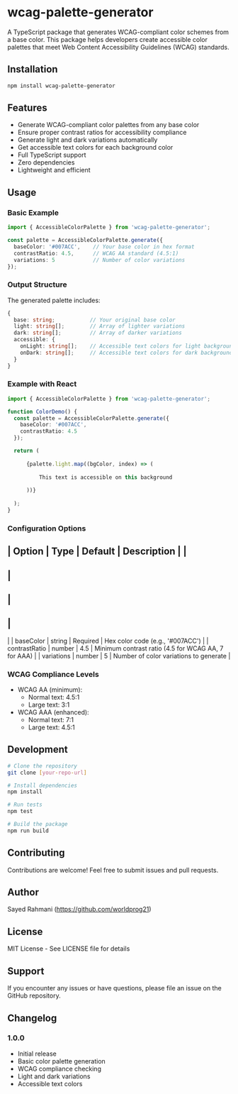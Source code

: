 # wcag-palette-generator

A TypeScript package that generates WCAG-compliant color schemes from a base color. This package helps developers create accessible color palettes that meet Web Content Accessibility Guidelines (WCAG) standards.

## Installation

```bash
npm install wcag-palette-generator
```

## Features

- Generate WCAG-compliant color palettes from any base color
- Ensure proper contrast ratios for accessibility compliance
- Generate light and dark variations automatically
- Get accessible text colors for each background color
- Full TypeScript support
- Zero dependencies
- Lightweight and efficient

## Usage

### Basic Example

```typescript
import { AccessibleColorPalette } from 'wcag-palette-generator';

const palette = AccessibleColorPalette.generate({
  baseColor: '#007ACC',    // Your base color in hex format
  contrastRatio: 4.5,      // WCAG AA standard (4.5:1)
  variations: 5            // Number of color variations
});
```

### Output Structure

The generated palette includes:
```typescript
{
  base: string;           // Your original base color
  light: string[];        // Array of lighter variations
  dark: string[];         // Array of darker variations
  accessible: {
    onLight: string[];    // Accessible text colors for light backgrounds
    onDark: string[];     // Accessible text colors for dark backgrounds
  }
}
```

### Example with React

```typescript
import { AccessibleColorPalette } from 'wcag-palette-generator';

function ColorDemo() {
  const palette = AccessibleColorPalette.generate({
    baseColor: '#007ACC',
    contrastRatio: 4.5
  });

  return (
    
      {palette.light.map((bgColor, index) => (
        
          This text is accessible on this background
        
      ))}
    
  );
}
```

### Configuration Options

|
 Option 
|
 Type 
|
 Default 
|
 Description 
|
|
--------
|
------
|
---------
|
-------------
|
|
 baseColor 
|
 string 
|
 Required 
|
 Hex color code (e.g., '#007ACC') 
|
|
 contrastRatio 
|
 number 
|
 4.5 
|
 Minimum contrast ratio (4.5 for WCAG AA, 7 for AAA) 
|
|
 variations 
|
 number 
|
 5 
|
 Number of color variations to generate 
|

### WCAG Compliance Levels

- WCAG AA (minimum): 
  - Normal text: 4.5:1
  - Large text: 3:1
- WCAG AAA (enhanced):
  - Normal text: 7:1
  - Large text: 4.5:1

## Development

```bash
# Clone the repository
git clone [your-repo-url]

# Install dependencies
npm install

# Run tests
npm test

# Build the package
npm run build
```

## Contributing

Contributions are welcome! Feel free to submit issues and pull requests.

## Author

Sayed Rahmani (https://github.com/worldprog21)

## License

MIT License - See LICENSE file for details

## Support

If you encounter any issues or have questions, please file an issue on the GitHub repository.

## Changelog

### 1.0.0
- Initial release
- Basic color palette generation
- WCAG compliance checking
- Light and dark variations
- Accessible text colors